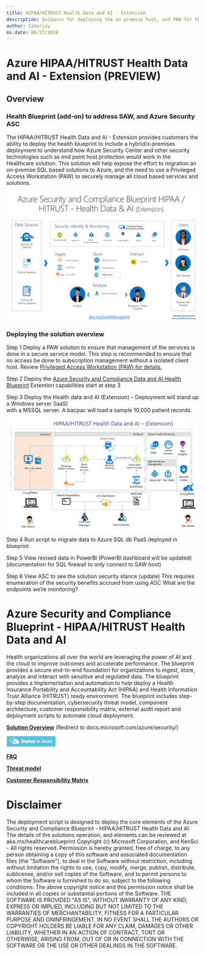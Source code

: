 ```yaml
---
title: HIPAA/HITRUST Health Data and AI - Extension 
description: Guidance for deploying the on premise host, and PAW for the Health Data & AI Blueprint
author: Simorjay 
ms.date: 06/27/2018
---
```


# Azure HIPAA/HITRUST Health Data and AI - Extension (PREVIEW)

## Overview

### Health Blueprint (add-on) to address SAW, and Azure Security ASC

The HIPAA/HITRUST Health Data and AI - Extension provides customers the ability to deploy the health blueprint to include a hybrid/x-premises deployment to understand how Azure Security Center and other 
security technologies such as end point host protection would work in the Healthcare solution.
This solution will help expose the effort to migration an on-premise SQL based solutions to Azure, and the need to use a Privileged Access Workstation (PAW) to securely manage all cloud based services and solutions.

![](images/design2.png)


### Deploying the solution overview

Step 1 Deploy a PAW solution to ensure that management of the services is done in a secure service model. 
This step is recommended to ensure that no access be done to subscription management without a isolated client host. 
Review [Privileged Access Workstation (PAW) for details.](https://docs.microsoft.com/en-us/windows-server/identity/securing-privileged-access/privileged-access-workstations)

Step 2 Deploy the [Azure Security and Compliance Data and AI Health Blueprint](https://docs.microsoft.com/en-us/azure/security/blueprints/azure-health)
Extention capabilities start at step 3

Step 3 Deploy the Health data and AI (Extension) – Deployment will stand up a Windows server (IaaS)              
             with a MSSQL server. A bacpac will load a sample 10,000 patient records. 

![](images/ra2.png)

Step 4 Run script to migrate data to Azure SQL db PaaS deployed in blueprint

Step 5 View revised data in PowerBi (PowerBI dashboard will be updated)
     (documentation for SQL firewall to only connect to SAW host)

Step 6 View ASC to see the solution security stance (update) 
		This requires enumeration of the security benefits accrued from using ASC
			What are the endpoints we’re monitoring?






# Azure Security and Compliance Blueprint - HIPAA/HITRUST Health Data and AI  


Health organizations all over the world are leveraging the power of AI and the cloud to improve outcomes and accelerate performance.  The blueprint provides a secure end-to-end foundation for organizations to ingest, store, analyze and interact with sensitive and regulated data. The blueprint provides a Implementation and automation to help deploy a Health Insurance Portability and Accountability Act (HIPAA) and Health Information Trust Alliance (HITRUST) ready environment.  The blueprint includes step-by-step documentation, cybersecurity threat model, component architecture, customer responsibility matrix, external audit report and deployment scripts to automate cloud deployment.

**[Solution Overview](https://)** 
\(Redirect to docs.microsoft.com/azure/security/\)

[![](./images/deploy.png)](./deployment.md)

**[FAQ](./faq.md)** 

**[Threat model](https://aka.ms/healththreatmodelext)**

**[Customer Responsibility Matrix](https://aka.ms/healthcrmblueprintext)**




# Disclaimer


 The deployment script is designed to deploy the core elements of the Azure Security and Compliance Blueprint - HIPAA/HITRUST Health Data and AI. The details of the solutions operation, and elements can be reviewed at aka.ms/healthcareblueprint
Copyright (c) Microsoft Corporation, and KenSci - All rights reserved.
Permission is hereby granted, free of charge, to any person obtaining a copy of this software and associated documentation files (the "Software"), to deal in the Software without restriction, including without limitation the rights  to use, copy, modify, merge, publish, distribute, sublicense, and/or sell copies of the Software, and to permit persons to whom the Software is  furnished to do so, subject to the following conditions:
The above copyright notice and this permission notice shall be included in all copies or substantial portions of the Software.
THE SOFTWARE IS PROVIDED "AS IS", WITHOUT WARRANTY OF ANY KIND, EXPRESS OR IMPLIED, INCLUDING BUT NOT LIMITED TO THE WARRANTIES OF MERCHANTABILITY,  FITNESS FOR A PARTICULAR PURPOSE AND ONINFRINGEMENT. IN NO EVENT SHALL THE AUTHORS OR COPYRIGHT HOLDERS BE LIABLE FOR ANY CLAIM, DAMAGES OR OTHER LIABILITY, WHETHER IN AN ACTION OF CONTRACT, TORT OR OTHERWISE, ARISING FROM, OUT OF OR IN CONNECTION WITH THE SOFTWARE OR THE USE OR OTHER DEALINGS IN THE SOFTWARE.




